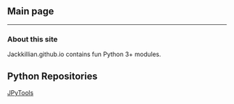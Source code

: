 ## Main page
---
### About this site
Jackkillian.github.io contains fun Python 3+ modules.

## Python Repositories
[JPyTools](jackkillian.github.io/JPyTools)

